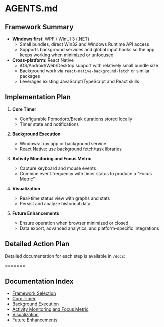 # AGENTS.md

## Framework Summary

- **Windows first**: WPF / WinUI 3 (.NET)
  - Small bundles, direct Win32 and Windows Runtime API access
  - Supports background services and global input hooks so the app keeps working when minimized or unfocused
- **Cross-platform**: React Native
  - iOS/Android/Web/Desktop support with relatively small bundle size
  - Background work via `react-native-background-fetch` or similar packages
  - Leverages existing JavaScript/TypeScript and React skills

## Implementation Plan

1. **Core Timer**
   - Configurable Pomodoro/Break durations stored locally
   - Timer state and notifications

2. **Background Execution**
   - Windows: tray app or background service
   - React Native: use background fetch/task libraries

3. **Activity Monitoring and Focus Metric**
   - Capture keyboard and mouse events
   - Combine event frequency with timer status to produce a "Focus Metric"

4. **Visualization**
   - Real-time status view with graphs and stats
   - Persist and analyze historical data

5. **Future Enhancements**
   - Ensure operation when browser minimized or closed
   - Data export, advanced analytics, and platform-specific integrations

## Detailed Action Plan

Detailed documentation for each step is available in `/docs`:

=======
## Documentation Index
- [Framework Selection](docs/framework-selection.md)
- [Core Timer](docs/core-timer.md)
- [Background Execution](docs/background-execution.md)
- [Activity Monitoring and Focus Metric](docs/activity-monitoring.md)
- [Visualization](docs/visualization.md)
- [Future Enhancements](docs/future-enhancements.md)
